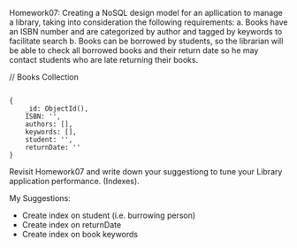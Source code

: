 Homework07:
Creating a NoSQL design model for an apllication to manage a library, taking into consideration the following requirements:
    a. Books have an ISBN number and are categorized by author and tagged by keywords to facilitate search
    b. Books can be borrowed by students, so the librarian will be able to check all borrowed books and their return date so he may contact students who are late returning their books.

// Books Collection
```

{
    _id: ObjectId(),
    ISBN: '',
    authors: [],
    keywords: [],
    student: '',
    returnDate: ''
}

```

Revisit Homework07 and write down your suggestiong to tune your Library application performance. (Indexes).

My Suggestions:

- Create index on student (i.e. burrowing person)
- Create index on returnDate
- Create index on book keywords
